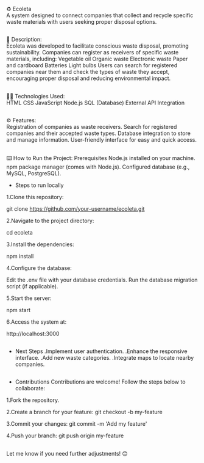 ♻️ Ecoleta <br>
A system designed to connect companies that collect and recycle specific waste materials with users seeking proper disposal options.

##

📝 Description: <br>
Ecoleta was developed to facilitate conscious waste disposal, promoting sustainability. Companies can register as receivers of specific waste materials, including:
Vegetable oil
Organic waste
Electronic waste
Paper and cardboard
Batteries
Light bulbs
Users can search for registered companies near them and check the types of waste they accept, encouraging proper disposal and reducing environmental impact.

##

🧑‍💻 Technologies Used: <br>
HTML
CSS
JavaScript
Node.js
SQL (Database)
External API Integration

##

⚙️ Features: <br>
Registration of companies as waste receivers.
Search for registered companies and their accepted waste types.
Database integration to store and manage information.
User-friendly interface for easy and quick access.

##

⌨️ How to Run the Project:
Prerequisites
Node.js installed on your machine.
npm package manager (comes with Node.js).
Configured database (e.g., MySQL, PostgreSQL).

- Steps to run locally

1.Clone this repository:

git clone https://github.com/your-username/ecoleta.git

2.Navigate to the project directory:

cd ecoleta

3.Install the dependencies:

npm install

4.Configure the database:

Edit the .env file with your database credentials.
Run the database migration script (if applicable).

5.Start the server:

npm start

6.Access the system at:

http://localhost:3000

##

- Next Steps
.Implement user authentication.
.Enhance the responsive interface.
.Add new waste categories.
.Integrate maps to locate nearby companies.

##

- Contributions
Contributions are welcome! Follow the steps below to collaborate:

1.Fork the repository.

2.Create a branch for your feature:
git checkout -b my-feature

3.Commit your changes:
git commit -m 'Add my feature'

4.Push your branch:
git push origin my-feature

##

Let me know if you need further adjustments! 😊